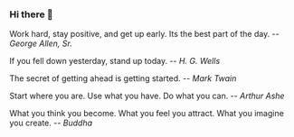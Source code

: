 ### Hi there 👋

<!--
**flowfree/flowfree** is a ✨ _special_ ✨ repository because its `README.md` (this file) appears on your GitHub profile.

Here are some ideas to get you started:

- 🔭 I’m currently working on ...
- 🌱 I’m currently learning ...
- 👯 I’m looking to collaborate on ...
- 🤔 I’m looking for help with ...
- 💬 Ask me about ...
- 📫 How to reach me: ...
- 😄 Pronouns: ...
- ⚡ Fun fact: ...
-->

Work hard, stay positive, and get up early. Its the best part of the day. -- _George Allen, Sr._

If you fell down yesterday, stand up today. -- _H. G. Wells_

The secret of getting ahead is getting started.
-- _Mark Twain_

Start where you are. Use what you have. Do what you can. 
-- _Arthur Ashe_

What you think you become. What you feel you attract. What you imagine you create. -- _Buddha_
